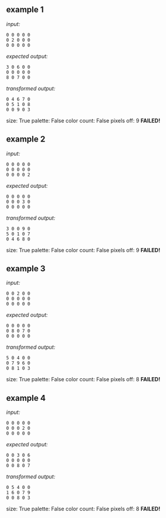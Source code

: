 
## example 1
*input:*
```
0 0 0 0 0
0 2 0 0 0
0 0 0 0 0
```
*expected output:*
```
3 0 6 0 0
0 0 0 0 0
8 0 7 0 0
```
*transformed output:*
```
0 4 6 7 0
0 5 1 0 8
0 0 9 0 3
```
size: True
palette: False
color count: False
pixels off: 9
**FAILED!**

## example 2
*input:*
```
0 0 0 0 0
0 0 0 0 0
0 0 0 0 2
```
*expected output:*
```
0 0 0 0 0
0 0 0 3 0
0 0 0 0 0
```
*transformed output:*
```
3 0 0 9 0
5 0 1 0 7
0 4 6 8 0
```
size: True
palette: False
color count: False
pixels off: 9
**FAILED!**

## example 3
*input:*
```
0 0 2 0 0
0 0 0 0 0
0 0 0 0 0
```
*expected output:*
```
0 0 0 0 0
0 8 0 7 0
0 0 0 0 0
```
*transformed output:*
```
5 0 4 0 0
0 7 9 6 0
0 8 1 0 3
```
size: True
palette: False
color count: False
pixels off: 8
**FAILED!**

## example 4
*input:*
```
0 0 0 0 0
0 0 0 2 0
0 0 0 0 0
```
*expected output:*
```
0 0 3 0 6
0 0 0 0 0
0 0 8 0 7
```
*transformed output:*
```
0 5 4 0 0
1 6 0 7 9
0 0 8 0 3
```
size: True
palette: False
color count: False
pixels off: 8
**FAILED!**
